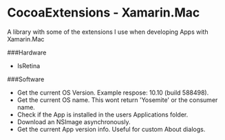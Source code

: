 CocoaExtensions - Xamarin.Mac
==============

A library with some of the extensions I use when developing Apps with Xamarin.Mac

###Hardware
* IsRetina

###Software
* Get the current OS Version. Example respose: 10.10 (build 588498).
* Get the current OS name. This wont return 'Yosemite' or the consumer name.
* Check if the App is installed in the users Applications folder.
* Download an NSImage asynchronously.
* Get the current App version info. Useful for custom About dialogs. 